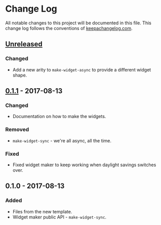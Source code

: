 # Change Log
All notable changes to this project will be documented in this file. This change log follows the conventions of [keepachangelog.com](http://keepachangelog.com/).

## [Unreleased]
### Changed
- Add a new arity to `make-widget-async` to provide a different widget shape.

## [0.1.1] - 2017-08-13
### Changed
- Documentation on how to make the widgets.

### Removed
- `make-widget-sync` - we're all async, all the time.

### Fixed
- Fixed widget maker to keep working when daylight savings switches over.

## 0.1.0 - 2017-08-13
### Added
- Files from the new template.
- Widget maker public API - `make-widget-sync`.

[Unreleased]: https://github.com/your-name/plotting/compare/0.1.1...HEAD
[0.1.1]: https://github.com/your-name/plotting/compare/0.1.0...0.1.1
